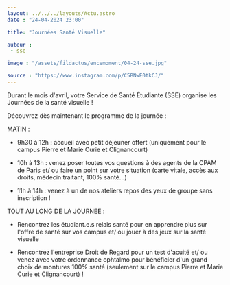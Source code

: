 ```yaml
---
layout: ../../../layouts/Actu.astro
date : "24-04-2024 23:00"

title: "Journées Santé Visuelle"

auteur :
 - sse

image : "/assets/fildactus/encemoment/04-24-sse.jpg"

source : "https://www.instagram.com/p/C5BNwE0tkCJ/"
---
```


Durant le mois d'avril, votre Service de Santé Étudiante (SSE) organise les Journées de la santé visuelle !

Découvrez dès maintenant le programme de la journée :

MATIN :

- 9h30 à 12h : accueil avec petit déjeuner offert (uniquement pour le campus Pierre et Marie Curie et Clignancourt)

- 10h à 13h : venez poser toutes vos questions à des agents de la CPAM de Paris et/ ou faire un point sur votre situation (carte vitale, accès aux droits, médecin traitant, 100% santé...)

- 11h à 14h : venez à un de nos ateliers repos des yeux de groupe sans inscription !

TOUT AU LONG DE LA JOURNEE :

- Rencontrez les étudiant.e.s relais santé pour en apprendre plus sur l'offre de santé sur vos campus et/ ou jouer à des jeux sur la santé visuelle

- Rencontrez l'entreprise Droit de Regard pour un test d'acuité et/ ou venez avec votre ordonnance ophtalmo pour bénéficier d'un grand choix de montures 100% santé (seulement sur le campus Pierre et Marie Curie et Clignancourt) !